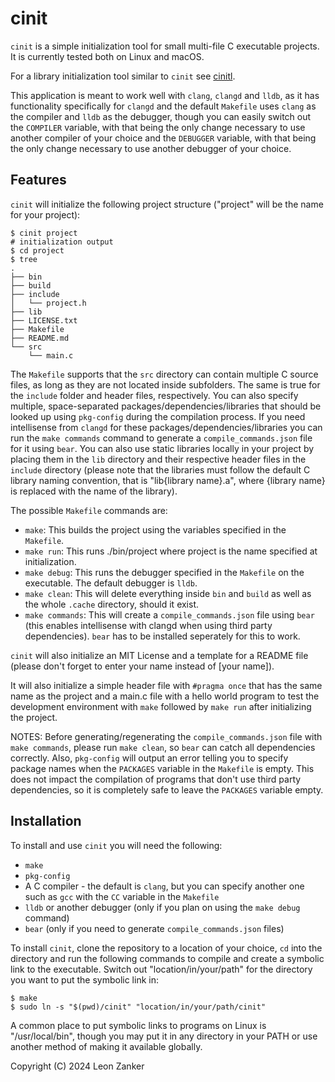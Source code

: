 # cinit

`cinit` is a simple initialization tool for small multi-file C executable projects. It is currently tested both on Linux and macOS.

For a library initialization tool similar to `cinit` see [cinitl](https://github.com/leon-zanker/cinitl).

This application is meant to work well with `clang`, `clangd` and `lldb`, as it has functionality specifically for `clangd` and the default `Makefile` uses `clang` as the compiler and `lldb` as the debugger, though you can easily switch out the `COMPILER` variable, with that being the only change necessary to use another compiler of your choice and the `DEBUGGER` variable, with that being the only change necessary to use another debugger of your choice.

## Features

`cinit` will initialize the following project structure ("project" will be the name for your project):

``` shell
$ cinit project
# initialization output
$ cd project
$ tree
.
├── bin
├── build
├── include
│   └── project.h
├── lib
├── LICENSE.txt
├── Makefile
├── README.md
└── src
    └── main.c
```

The `Makefile` supports that the `src` directory can contain multiple C source files, as long as they are not located inside subfolders. The same is true for the `include` folder and header files, respectively. You can also specify multiple, space-separated packages/dependencies/libraries that should be looked up using `pkg-config` during the compilation process. If you need intellisense from `clangd` for these packages/dependencies/libraries you can run the `make commands` command to generate a `compile_commands.json` file for it using `bear`. You can also use static libraries locally in your project by placing them in the `lib` directory and their respective header files in the `include` directory (please note that the libraries must follow the default C library naming convention, that is "lib{library name}.a", where {library name} is replaced with the name of the library).

The possible `Makefile` commands are:

- `make`: This builds the project using the variables specified in the `Makefile`.
- `make run`: This runs ./bin/project where project is the name specified at initialization.
- `make debug`: This runs the debugger specified in the `Makefile` on the executable. The default debugger is `lldb`.
- `make clean`: This will delete everything inside `bin` and `build` as well as the whole `.cache` directory, should it exist.
- `make commands`: This will create a `compile_commands.json` file using `bear` (this enables intellisense with clangd when using third party dependencies). `bear` has to be installed seperately for this to work.

`cinit` will also initialize an MIT License and a template for a README file (please don't forget to enter your name instead of [your name]).

It will also initialize a simple header file with `#pragma once` that has the same name as the project and a main.c file with a hello world program to test the development environment with `make` followed by `make run` after initializing the project.

NOTES: Before generating/regenerating the `compile_commands.json` file with `make commands`, please run `make clean`, so `bear` can catch all dependencies correctly. Also, `pkg-config` will output an error telling you to specify package names when the `PACKAGES` variable in the `Makefile` is empty. This does not impact the compilation of programs that don't use third party dependencies, so it is completely safe to leave the `PACKAGES` variable empty.

## Installation

To install and use `cinit` you will need the following:

- `make`
- `pkg-config`
- A C compiler - the default is `clang`, but you can specify another one such as `gcc` with the `CC` variable in the `Makefile`
- `lldb` or another debugger (only if you plan on using the `make debug` command)
- `bear` (only if you need to generate `compile_commands.json` files)

To install `cinit`, clone the repository to a location of your choice, `cd` into the directory and run the following commands to compile and create a symbolic link to the executable. Switch out "location/in/your/path" for the directory you want to put the symbolic link in:

```shell
$ make
$ sudo ln -s "$(pwd)/cinit" "location/in/your/path/cinit"
```

A common place to put symbolic links to programs on Linux is "/usr/local/bin", though you may put it in any directory in your PATH or use another method of making it available globally.

Copyright (C) 2024 Leon Zanker
